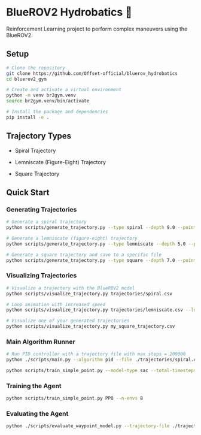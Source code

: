 # BlueROV2 Hydrobatics 🌊 

Reinforcement Learning project to perform complex maneuvers using the BlueROV2.

## Setup

```bash
# Clone the repository
git clone https://github.com/Offset-official/bluerov_hydrobatics
cd bluerov2_gym

# Create and activate a virtual environment
python -m venv br2gym.venv
source br2gym.venv/bin/activate

# Install the package and dependencies
pip install -e .
```

## Trajectory Types

- Spiral Trajectory

- Lemniscate (Figure-Eight) Trajectory

- Square Trajectory

## ️Quick Start


### Generating Trajectories

```bash
# Generate a spiral trajectory
python scripts/generate_trajectory.py --type spiral --depth 9.0 --points 100 --plot

# Generate a lemniscate (figure-eight) trajectory
python scripts/generate_trajectory.py --type lemniscate --depth 5.0 --points 150 --plot

# Generate a square trajectory and save to a specific file
python scripts/generate_trajectory.py --type square --depth 7.0 --points 200 --output my_square_trajectory.csv
```

### Visualizing Trajectories

```bash
# Visualize a trajectory with the BlueROV2 model
python scripts/visualize_trajectory.py trajectories/spiral.csv

# Loop animation with increased speed
python scripts/visualize_trajectory.py trajectories/lemniscate.csv --loop --speed 2.0

# Visualize one of your generated trajectories
python scripts/visualize_trajectory.py my_square_trajectory.csv
```


### Main Algorithm Runner

```bash
# Run PID controller with a trajectory file with max steps = 200000
python ./scripts/main.py --algorithm pid --file ./trajectories/spiral.csv --max-steps 200000

python scripts/train_simple_point.py --model-type sac --total-timesteps 500000 --n-envs 4 --model-name mymodel
```

### Training the Agent

```bash
python scripts/train_simple_point.py PPO --n-envs 8 
```

### Evaluating the Agent

```bash
python ./scripts/evaluate_waypoint_model.py --trajectory-file ./trajectories/spiral.csv --model-type a2c --model-path ./trained_models/best_model.zip --normalization-file ./trained_models/best_vector_norm.pkl
```
